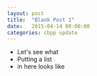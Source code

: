 ```yaml
---
layout: post
title:  "Blank Post 1"
date:   2015-04-14 00:00:00
categories: cbpp update
---
```


+ Let's see what
+ Putting a list
+ in here looks like
